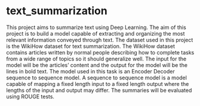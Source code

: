 # text_summarization
This project aims to summarize text using Deep Learning. The aim of this project is to build a model capable of extracting and organizing the most relevant information conveyed through text. The dataset used in this project is the WikiHow dataset for text summarization. The WikiHow dataset contains articles written by normal people describing how to complete tasks from a wide range of topics so it should generalize well. The input for the model will be the articles’ content and the output for the model will be the lines in bold text. The model used in this task is an Encoder Decoder sequence to sequence model. A sequence to sequence model is a model capable of mapping a fixed length input to a fixed length output where the lengths of the input and output may differ. The summaries will be evaluated using ROUGE tests.
